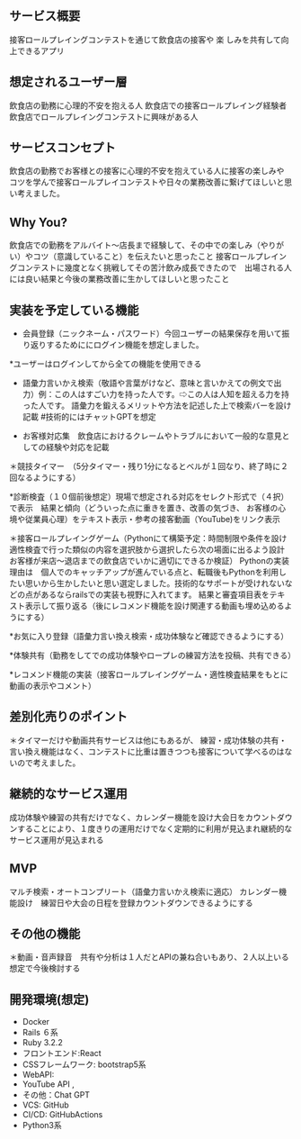 ## サービス概要
接客ロールプレイングコンテストを通じて飲食店の接客や
楽 しみを共有して向上できるアプリ

## 想定されるユーザー層
飲食店の勤務に心理的不安を抱える人
飲食店での接客ロールプレイング経験者
飲食店でロールプレイングコンテストに興味がある人

## サービスコンセプト
飲食店の勤務でお客様との接客に心理的不安を抱えている人に接客の楽しみや
コツを学んで接客ロールプレイコンテストや日々の業務改善に繋げてほしいと思い考えました。

## Why You?
飲食店での勤務をアルバイト〜店長まで経験して、その中での楽しみ（やりがい）やコツ（意識していること）を伝えたいと思ったこと
接客ロールプレイングコンテストに幾度となく挑戦してその苦汁飲み成長できたので　出場される人には良い結果と今後の業務改善に生かしてほしいと思ったこと

## 実装を予定している機能

* 会員登録（ニックネーム・パスワード）今回ユーザーの結果保存を用いて振り返りするためににログイン機能を想定しました。

*ユーザーはログインしてから全ての機能を使用できる

* 語彙力言いかえ検索（敬語や言葉がけなど、意味と言いかえての例文で出力）例：この人はすごい力を持った人です。⇨この人は人知を超える力を持った人です。 語彙力を鍛えるメリットや方法を記述した上で検索バーを設け記載
 #技術的にはチャットGPTを想定

* お客様対応集　飲食店におけるクレームやトラブルにおいて一般的な意見としての経験や対応を記載

＊競技タイマー　（5分タイマー・残り1分になるとベルが１回なり、終了時に２回なるようにする）

*診断検査（１０個前後想定）現場で想定される対応をセレクト形式で（４択）で表示　結果と傾向（どういった点に重きを置き、改善の気づき、 お客様の心境や従業員心理）をテキスト表示・参考の接客動画（YouTube)をリンク表示

＊接客ロールプレイングゲーム（Pythonにて構築予定：時間制限や条件を設け適性検査で行った類似の内容を選択肢から選択したら次の場面に出るよう設計　お客様が来店〜退店までの飲食店でいかに適切にできるか検証）
Pythonの実装理由は　個人でのキャッチアップが進んでいる点と、転職後もPythonを利用したい思いから生かしたいと思い選定しました。技術的なサポートが受けれないなどの点があるならrailsでの実装も視野に入れてます。
結果と審査項目表をテキスト表示して振り返る（後にレコメンド機能を設け関連する動画も埋め込めるようにする）

*お気に入り登録（語彙力言い換え検索・成功体験など確認できるようにする）

*体験共有（勤務をしてでの成功体験やロープレの練習方法を投稿、共有できる）

*レコメンド機能の実装（接客ロールプレイングゲーム・適性検査結果をもとに　動画の表示やコメント）

## 差別化売りのポイント
＊タイマーだけや動画共有サービスは他にもあるが、
練習・成功体験の共有・言い換え機能はなく、コンテストに比重は置きつつも接客について学べるのはないので考えました。

## 継続的なサービス運用
成功体験や練習の共有だけでなく、カレンダー機能を設け大会日をカウントダウンすることにより、１度きりの運用だけでなく定期的に利用が見込まれ継続的なサービス運用が見込まれる

## MVP
マルチ検索・オートコンプリート（語彙力言いかえ検索に適応）
カレンダー機能設け　練習日や大会の日程を登録カウントダウンできるようにする

## その他の機能
＊動画・音声録音　共有や分析は１人だとAPIの兼ね合いもあり、２人以上いる想定で今後検討する

## 開発環境(想定)
- Docker
- Rails ６系
- Ruby 3.2.2
- フロントエンド:React
- CSSフレームワーク: bootstrap5系
- WebAPI:
- YouTube API ,
- その他：Chat GPT
- VCS: GitHub
- CI/CD: GitHubActions
- Python3系
